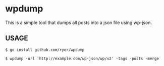 # wpdump

This is a simple tool that dumps all posts into a json file using wp-json.

## USAGE

`$ go install github.com/ryer/wpdump`

`$ wpdump -url 'http://example.com/wp-json/wp/v2' -tags -posts -merge`
